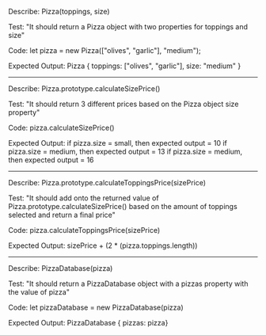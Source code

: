 Describe: Pizza(toppings, size)

Test: "It should return a Pizza object with two properties for toppings and size"

Code: let pizza = new Pizza(["olives", "garlic"], "medium");

Expected Output: Pizza { toppings: ["olives", "garlic"], size: "medium" }


-------------------------

Describe: Pizza.prototype.calculateSizePrice()

Test: "It should return 3 different prices based on the Pizza object size property"

Code: pizza.calculateSizePrice()

Expected Output:
if pizza.size = small, then expected output = 10
if pizza.size = medium, then expected output = 13
if pizza.size = medium, then expected output = 16

-------------------------

Describe: Pizza.prototype.calculateToppingsPrice(sizePrice)

Test: "It should add onto the returned value of Pizza.prototype.calculateSizePrice() based on the amount of toppings selected and return a final price"

Code: pizza.calculateToppingsPrice(sizePrice)

Expected Output:
sizePrice + (2 * (pizza.toppings.length))

-------------------------

Describe: PizzaDatabase(pizza)

Test: "It should return a PizzaDatabase object with a pizzas property with the value of pizza"

Code: let pizzaDatabase = new PizzaDatabase(pizza)

Expected Output: PizzaDatabase { pizzas: pizza}


